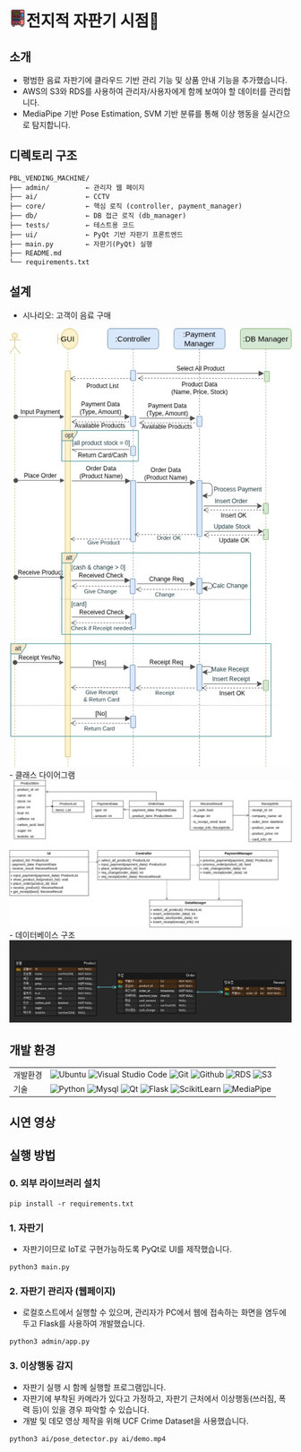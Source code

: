 # <img src="assets/vending-machine.png" width="30"/>전지적 자판기 시점👀

## 소개
- 평범한 음료 자판기에 클라우드 기반 관리 기능 및 상품 안내 기능을 추가했습니다.
- AWS의 S3와 RDS를 사용하여 관리자/사용자에게 함께 보여야 할 데이터를 관리합니다.
- MediaPipe 기반 Pose Estimation, SVM 기반 분류를 통해 이상 행동을 실시간으로 탐지합니다.

## 디렉토리 구조
```
PBL_VENDING_MACHINE/
├── admin/         ← 관리자 웹 페이지
├── ai/            ← CCTV 
├── core/          ← 핵심 로직 (controller, payment_manager)
├── db/            ← DB 접근 로직 (db_manager)
├── tests/         ← 테스트용 코드
├── ui/            ← PyQt 기반 자판기 프론트엔드
├── main.py        ← 자판기(PyQt) 실행
├── README.md
└── requirements.txt
```

## 설계
- 시나리오: 고객이 음료 구매
<img src="design/SequenceDiagram.jpg">
- 클래스 다이어그램
<img src="design/ClassDiagram.jpg">
- 데이터베이스 구조
<img src="design/ERD.png">

## 개발 환경
|   |   |
|---|---|
|개발환경|![Ubuntu](https://img.shields.io/badge/Ubuntu-E95420?style=for-the-badge&logo=Ubuntu&logoColor=white) ![Visual Studio Code](https://img.shields.io/badge/Visual%20Studio%20Code-007ACC?style=for-the-badge&logo=Visual%20Studio%20Code&logoColor=white) ![Git](https://img.shields.io/badge/Git-F05032?style=for-the-badge&logo=Git&logoColor=white) ![Github](https://img.shields.io/badge/GitHub-181717?style=for-the-badge&logo=GitHub&logoColor=white) ![RDS](https://img.shields.io/badge/AWS%20RDS-527FFF?style=for-the-badge&logo=Amazon%20RDS&logoColor=white) ![S3](https://img.shields.io/badge/AWS%20S3-569A31?style=for-the-badge&logo=Amazon%20S3&logoColor=white)||
|기술|![Python](https://img.shields.io/badge/python-3776AB?style=for-the-badge&logo=python&logoColor=white) ![Mysql](https://img.shields.io/badge/mysql-4479A1?style=for-the-badge&logo=mysql&logoColor=white) ![Qt](https://img.shields.io/badge/Qt-41CD52?style=for-the-badge&logo=Qt&logoColor=white) ![Flask](https://img.shields.io/badge/flask-000000?style=for-the-badge&logo=flask&logoColor=white) ![ScikitLearn](https://img.shields.io/badge/scikitlearn-F7931E?style=for-the-badge&logo=scikitlearn&logoColor=white) ![MediaPipe](https://img.shields.io/badge/mediapipe-0097A7?style=for-the-badge&logo=mediapipe&logoColor=white)|


## 시연 영상

## 실행 방법
### 0. 외부 라이브러리 설치
```
pip install -r requirements.txt
```

### 1. 자판기
- 자판기이므로 IoT로 구현가능하도록 PyQt로 UI를 제작했습니다.
```
python3 main.py
```

### 2. 자판기 관리자 (웹페이지)
- 로컬호스트에서 실행할 수 있으며, 관리자가 PC에서 웹에 접속하는 화면을 염두에 두고 Flask를 사용하여 개발했습니다.
```
python3 admin/app.py
```

### 3. 이상행동 감지
- 자판기 실행 시 함께 실행할 프로그램입니다.
- 자판기에 부착된 카메라가 있다고 가정하고, 자판기 근처에서 이상행동(쓰러짐, 폭력 등)이 있을 경우 파악할 수 있습니다.
- 개발 및 데모 영상 제작을 위해 UCF Crime Dataset을 사용했습니다.
```
python3 ai/pose_detector.py ai/demo.mp4
```